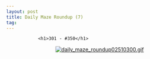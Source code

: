 ```yaml
---
layout: post
title: Daily Maze Roundup (7)
tag: 
---
```



                <h1>301 - #350</h1>
<div style="text-align: center;"><a href='/uploads/daily_maze_roundup02510300.gif' title='daily_maze_roundup02510300.gif'><img src='/uploads/daily_maze_roundup02510300.thumbnail.gif' alt='daily_maze_roundup02510300.gif' /></a></div>
            
